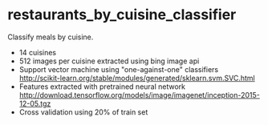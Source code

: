 # restaurants_by_cuisine_classifier

Classify meals by cuisine.

- 14 cuisines
- 512 images per cuisine extracted using bing image api
- Support vector machine using "one-against-one" classifiers 
http://scikit-learn.org/stable/modules/generated/sklearn.svm.SVC.html
- Features extracted with pretrained neural network 
http://download.tensorflow.org/models/image/imagenet/inception-2015-12-05.tgz
- Cross validation using 20% of train set
